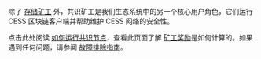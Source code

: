除了 [存储矿工](../storage-node) 外，共识矿工是我们生态系统中的另一个核心用户角色，它们运行 CESS 区块链客户端并帮助维护 CESS 网络的安全性。

点击此处阅读 [如何运行共识节点](./running.md)，查看此页面了解 [矿工奖励](./reward.md)是如何计算的。如果遇到任何问题，请参阅 [故障排除指南](../storage-node/troubleshooting.md)。
